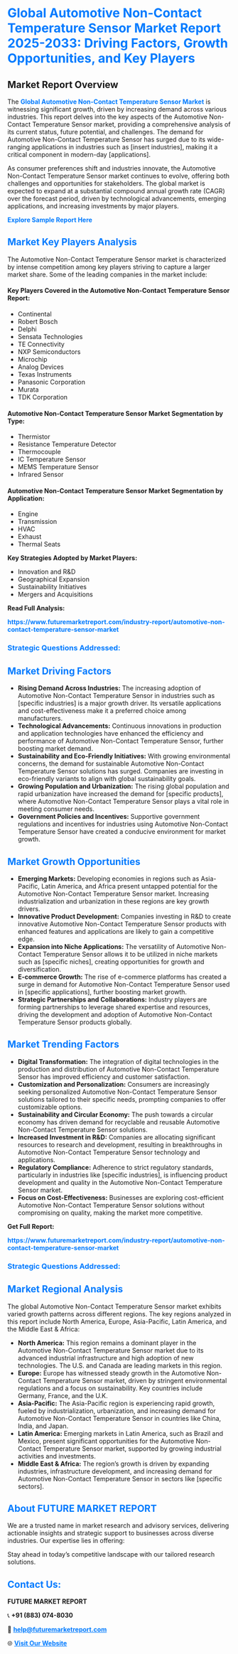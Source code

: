 <h1 style="color: #007BFF;">Global Automotive Non-Contact Temperature Sensor Market Report 2025-2033: Driving Factors, Growth Opportunities, and Key Players</h1>

<section id="overview">
<h2>Market Report Overview</h2>
<p>The <a href="https://www.futuremarketreport.com/industry-report/automotive-non-contact-temperature-sensor-market" style="color: #007BFF; text-decoration: none;"><strong>Global Automotive Non-Contact Temperature Sensor Market</strong></a> is witnessing significant growth, driven by increasing demand across various industries. This report delves into the key aspects of the Automotive Non-Contact Temperature Sensor market, providing a comprehensive analysis of its current status, future potential, and challenges. The demand for Automotive Non-Contact Temperature Sensor has surged due to its wide-ranging applications in industries such as [insert industries], making it a critical component in modern-day [applications].</p>
<p>As consumer preferences shift and industries innovate, the Automotive Non-Contact Temperature Sensor market continues to evolve, offering both challenges and opportunities for stakeholders. The global market is expected to expand at a substantial compound annual growth rate (CAGR) over the forecast period, driven by technological advancements, emerging applications, and increasing investments by major players.</p>
</section>

<section id="overview">
<p><a href="https://www.futuremarketreport.com/request-sample/reportId=52983" style="color: #007BFF; text-decoration: none;"><strong>Explore Sample Report Here</strong></a></p>
</section>

<section id="key-players">
<h2 style="color: #007BFF;">Market Key Players Analysis</h2>
<p>The Automotive Non-Contact Temperature Sensor market is characterized by intense competition among key players striving to capture a larger market share. Some of the leading companies in the market include:</p>
<h4>Key Players Covered in the Automotive Non-Contact Temperature Sensor Report:</h4>
<ul><li>Continental</li><li>Robert Bosch</li><li>Delphi</li><li>Sensata Technologies</li><li>TE Connectivity</li><li>NXP Semiconductors</li><li>Microchip</li><li>Analog Devices</li><li>Texas Instruments</li><li>Panasonic Corporation</li><li>Murata</li><li>TDK Corporation</li></ul>
<h4>Automotive Non-Contact Temperature Sensor Market Segmentation by Type:</h4>
<ul><li>Thermistor</li><li>Resistance Temperature Detector</li><li>Thermocouple</li><li>IC Temperature Sensor</li><li>MEMS Temperature Sensor</li><li>Infrared Sensor</li></ul>

<h4>Automotive Non-Contact Temperature Sensor Market Segmentation by Application:</h4>
<ul><li>Engine</li><li>Transmission</li><li>HVAC</li><li>Exhaust</li><li>Thermal Seats</li></ul>
<p><strong>Key Strategies Adopted by Market Players:</strong></p>
<ul>
<li>Innovation and R&D</li>
<li>Geographical Expansion</li>
<li>Sustainability Initiatives</li>
<li>Mergers and Acquisitions</li>
</ul>
</section>

<section>
<p><strong>Read Full Analysis: </strong></p><a href="https://www.futuremarketreport.com/industry-report/automotive-non-contact-temperature-sensor-market" style="color: #007BFF; text-decoration: none;"><strong>https://www.futuremarketreport.com/industry-report/automotive-non-contact-temperature-sensor-market</strong></a>
<h3 style="color: #007BFF;">Strategic Questions Addressed:</h3>
</section>

<section id="driving-factors">
<h2 style="color: #007BFF;">Market Driving Factors</h2>
<ul>
<li><strong>Rising Demand Across Industries:</strong> The increasing adoption of Automotive Non-Contact Temperature Sensor in industries such as [specific industries] is a major growth driver. Its versatile applications and cost-effectiveness make it a preferred choice among manufacturers.</li>
<li><strong>Technological Advancements:</strong> Continuous innovations in production and application technologies have enhanced the efficiency and performance of Automotive Non-Contact Temperature Sensor, further boosting market demand.</li>
<li><strong>Sustainability and Eco-Friendly Initiatives:</strong> With growing environmental concerns, the demand for sustainable Automotive Non-Contact Temperature Sensor solutions has surged. Companies are investing in eco-friendly variants to align with global sustainability goals.</li>
<li><strong>Growing Population and Urbanization:</strong> The rising global population and rapid urbanization have increased the demand for [specific products], where Automotive Non-Contact Temperature Sensor plays a vital role in meeting consumer needs.</li>
<li><strong>Government Policies and Incentives:</strong> Supportive government regulations and incentives for industries using Automotive Non-Contact Temperature Sensor have created a conducive environment for market growth.</li>
</ul>
</section>

<section id="growth-opportunities">
<h2 style="color: #007BFF;">Market Growth Opportunities</h2>
<ul>
<li><strong>Emerging Markets:</strong> Developing economies in regions such as Asia-Pacific, Latin America, and Africa present untapped potential for the Automotive Non-Contact Temperature Sensor market. Increasing industrialization and urbanization in these regions are key growth drivers.</li>
<li><strong>Innovative Product Development:</strong> Companies investing in R&D to create innovative Automotive Non-Contact Temperature Sensor products with enhanced features and applications are likely to gain a competitive edge.</li>
<li><strong>Expansion into Niche Applications:</strong> The versatility of Automotive Non-Contact Temperature Sensor allows it to be utilized in niche markets such as [specific niches], creating opportunities for growth and diversification.</li>
<li><strong>E-commerce Growth:</strong> The rise of e-commerce platforms has created a surge in demand for Automotive Non-Contact Temperature Sensor used in [specific applications], further boosting market growth.</li>
<li><strong>Strategic Partnerships and Collaborations:</strong> Industry players are forming partnerships to leverage shared expertise and resources, driving the development and adoption of Automotive Non-Contact Temperature Sensor products globally.</li>
</ul>
</section>

<section id="trending-factors">
<h2 style="color: #007BFF;">Market Trending Factors</h2>
<ul>
<li><strong>Digital Transformation:</strong> The integration of digital technologies in the production and distribution of Automotive Non-Contact Temperature Sensor has improved efficiency and customer satisfaction.</li>
<li><strong>Customization and Personalization:</strong> Consumers are increasingly seeking personalized Automotive Non-Contact Temperature Sensor solutions tailored to their specific needs, prompting companies to offer customizable options.</li>
<li><strong>Sustainability and Circular Economy:</strong> The push towards a circular economy has driven demand for recyclable and reusable Automotive Non-Contact Temperature Sensor solutions.</li>
<li><strong>Increased Investment in R&D:</strong> Companies are allocating significant resources to research and development, resulting in breakthroughs in Automotive Non-Contact Temperature Sensor technology and applications.</li>
<li><strong>Regulatory Compliance:</strong> Adherence to strict regulatory standards, particularly in industries like [specific industries], is influencing product development and quality in the Automotive Non-Contact Temperature Sensor market.</li>
<li><strong>Focus on Cost-Effectiveness:</strong> Businesses are exploring cost-efficient Automotive Non-Contact Temperature Sensor solutions without compromising on quality, making the market more competitive.</li>
</ul>
</section>

<section>
<p><strong>Get Full Report: </strong></p><a href="https://www.futuremarketreport.com/industry-report/automotive-non-contact-temperature-sensor-market" style="color: #007BFF; text-decoration: none;"><strong>https://www.futuremarketreport.com/industry-report/automotive-non-contact-temperature-sensor-market</strong></a>
<h3 style="color: #007BFF;">Strategic Questions Addressed:</h3>
</section>


<section id="regional-analysis">
<h2 style="color: #007BFF;">Market Regional Analysis</h2>
<p>The global Automotive Non-Contact Temperature Sensor market exhibits varied growth patterns across different regions. The key regions analyzed in this report include North America, Europe, Asia-Pacific, Latin America, and the Middle East & Africa:</p>
<ul>
<li><strong>North America:</strong> This region remains a dominant player in the Automotive Non-Contact Temperature Sensor market due to its advanced industrial infrastructure and high adoption of new technologies. The U.S. and Canada are leading markets in this region.</li>
<li><strong>Europe:</strong> Europe has witnessed steady growth in the Automotive Non-Contact Temperature Sensor market, driven by stringent environmental regulations and a focus on sustainability. Key countries include Germany, France, and the U.K.</li>
<li><strong>Asia-Pacific:</strong> The Asia-Pacific region is experiencing rapid growth, fueled by industrialization, urbanization, and increasing demand for Automotive Non-Contact Temperature Sensor in countries like China, India, and Japan.</li>
<li><strong>Latin America:</strong> Emerging markets in Latin America, such as Brazil and Mexico, present significant opportunities for the Automotive Non-Contact Temperature Sensor market, supported by growing industrial activities and investments.</li>
<li><strong>Middle East & Africa:</strong> The region’s growth is driven by expanding industries, infrastructure development, and increasing demand for Automotive Non-Contact Temperature Sensor in sectors like [specific sectors].</li>
</ul>
</section>

<footer>
<h2 style="color: #007BFF;">About FUTURE MARKET REPORT</h2>
<p>We are a trusted name in market research and advisory services, delivering actionable insights and strategic support to businesses across diverse industries. Our expertise lies in offering:</p>

<p>Stay ahead in today’s competitive landscape with our tailored research solutions.</p>

<h2 style="color: #007BFF;">Contact Us:</h2>
<p><strong>FUTURE MARKET REPORT</strong></p>
<p>📞 <strong>+91 (883) 074-8030</strong></p>
<p>📧 <strong><a href="mailto:help@futuremarketreport.com" style="color: #007BFF;">help@futuremarketreport.com</a></strong></p>
<p>🌐 <strong><a href="https://www.futuremarketreport.com/" style="color: #007BFF;">Visit Our Website</a></strong></p>
</footer>